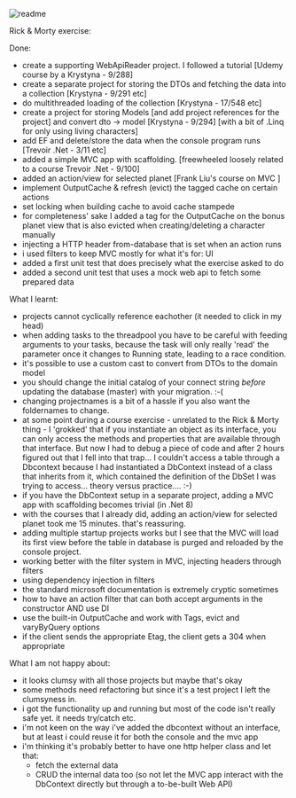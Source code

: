 ![readme](https://github.com/user-attachments/assets/56b4c9d4-749d-41df-97ff-dd023a3090dc)

Rick & Morty exercise:

Done:
- create a supporting WebApiReader project. I followed a tutorial [Udemy course by a Krystyna - 9/288]
- create a separate project for storing the DTOs and fetching the data into a collection [Krystyna - 9/291 etc]
- do multithreaded loading of the collection [Krystyna - 17/548 etc]
- create a project for storing Models [and add project references for the project] and convert dto -> model [Krystyna - 9/294]
	[with a bit of .Linq for only using living characters]
- add EF and delete/store the data when the console program runs [Trevoir .Net - 3/11 etc]
- added a simple MVC app with scaffolding. [freewheeled loosely related to a course Trevoir .Net - 9/100]
- added an action/view for selected planet [Frank Liu's course on MVC ]
- implement OutputCache & refresh (evict) the tagged cache on certain actions
- set locking when building cache to avoid cache stampede
- for completeness' sake I added a tag for the OutputCache on the bonus planet view that is also evicted when creating/deleting a character manually
- injecting a HTTP header from-database that is set when an action runs
- i used filters to keep MVC mostly for what it's for: UI
- added a first unit test that does precisely what the exercise asked to do
- added a second unit test that uses a mock web api to fetch some prepared data

What I learnt:
- projects cannot cyclically reference eachother (it needed to click in my head)
- when adding tasks to the threadpool you have to be careful with feeding arguments to your tasks, because the task will only really 'read' the parameter once it changes to Running state, leading to a race condition.
- it's possible to use a custom cast to convert from DTOs to the domain model
- you should change the initial catalog of your connect string *before* updating the database (master) with your migration. :-(
- changing projectnames is a bit of a hassle if you also want the foldernames to change.
- at some point during a course exercise - unrelated to the Rick & Morty thing - I 'grokked' that if you instantiate an object as its interface, you can only access the methods and properties that are available through that interface. But now I had to debug a piece of code and after 2 hours figured out that I fell into that trap... I couldn't access a table through a Dbcontext because I had instantiated a DbContext instead of a class that inherits from it, which contained the definition of the DbSet I was trying to access... theory versus practice.... :-)
- if you have the DbContext setup in a separate project, adding a MVC app with scaffolding becomes trivial (in .Net 8)
- with the courses that I already did, adding an action/view for selected planet took me 15 minutes. that's reassuring.
- adding multiple startup projects works but I see that the MVC will load its first view before the table in database is purged and reloaded by the console project.
- working better with the filter system in MVC, injecting headers through filters
- using dependency injection in filters
- the standard microsoft documentation is extremely cryptic sometimes
- how to have an action filter that can both accept arguments in the constructor AND use DI
- use the built-in OutputCache and work with Tags, evict and varyByQuery options
- if the client sends the appropriate Etag, the client gets a 304 when appropriate

What I am not happy about:
- it looks clumsy with all those projects but maybe that's okay
- some methods need refactoring but since it's a test project I left the clumsyness in.
- i got the functionality up and running but most of the code isn't really safe yet. it needs try/catch etc.
- i'm not keen on the way i've added the dbcontext without an interface, but at least i could reuse it for both the console and the mvc app
- i'm thinking it's probably better to have one http helper class and let that:
	- fetch the external data
	- CRUD the internal data too (so not let the MVC app interact with the DbContext directly but through a to-be-built Web API)

